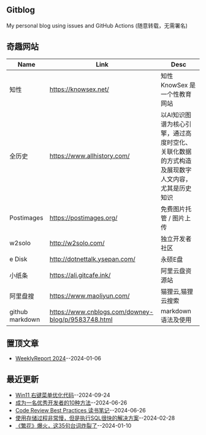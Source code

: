 ## Gitblog
My personal blog using issues and GitHub Actions (随意转载，无需署名)
## 奇趣网站
| Name | Link | Desc | 
 | ---- | ---- | ---- |
| 知性 | https://knowsex.net/ | 知性 KnowSex 是一个性教育网站 |
| 全历史 | https://www.allhistory.com/ | 以AI知识图谱为核心引擎，通过高度时空化、关联化数据的方式构造及展现数字人文内容，尤其是历史知识 |
| Postimages | https://postimages.org/ | 免费图片托管 / 图片上传 |
| w2solo | http://w2solo.com/ | 独立开发者社区 |
|  e Disk | http://dotnettalk.ysepan.com/ |  永硕E盘 |
|  小纸条  | https://ali.gitcafe.ink/ |  阿里云盘资源站 |
|  阿里盘搜 | https://www.maoliyun.com/ |  猫狸云,猫狸云搜索 |
|  github markdown | https://www.cnblogs.com/downey-blog/p/9583748.html |  markdown语法及使用 |
## 置顶文章
- [WeeklyReport 2024](https://github.com/goohugo/myblog/issues/30)--2024-01-06
## 最近更新
- [Win11 右键菜单优化代码](https://github.com/goohugo/myblog/issues/38)--2024-09-24
- [成为一名优秀开发者的10种方法](https://github.com/goohugo/myblog/issues/36)--2024-06-26
- [Code Review Best Practices 读书笔记](https://github.com/goohugo/myblog/issues/35)--2024-06-26
- [使用存储过程非常慢，但是执行SQL很快的解决方案](https://github.com/goohugo/myblog/issues/32)--2024-02-28
- [《繁花》爆火，这35句台词炸裂了](https://github.com/goohugo/myblog/issues/31)--2024-01-10
